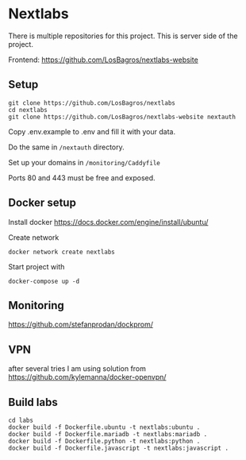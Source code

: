 # Nextlabs

There is multiple repositories for this project. This is server side of the project.

Frontend: https://github.com/LosBagros/nextlabs-website

## Setup

```
git clone https://github.com/LosBagros/nextlabs
cd nextlabs
git clone https://github.com/LosBagros/nextlabs-website nextauth
```

Copy .env.example to .env and fill it with your data.

Do the same in `/nextauth` directory.

Set up your domains in `/monitoring/Caddyfile`

Ports 80 and 443 must be free and exposed.

## Docker setup

Install docker https://docs.docker.com/engine/install/ubuntu/

Create network

```
docker network create nextlabs
```

Start project with

```
docker-compose up -d
```

## Monitoring

https://github.com/stefanprodan/dockprom/

## VPN

after several tries I am using solution from https://github.com/kylemanna/docker-openvpn/

## Build labs

```
cd labs
docker build -f Dockerfile.ubuntu -t nextlabs:ubuntu .
docker build -f Dockerfile.mariadb -t nextlabs:mariadb .
docker build -f Dockerfile.python -t nextlabs:python .
docker build -f Dockerfile.javascript -t nextlabs:javascript .
```
